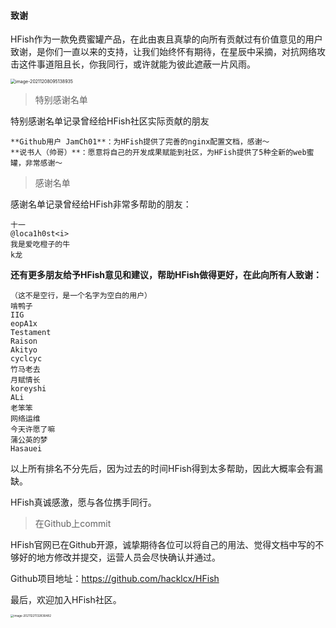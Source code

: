
#### 致谢

HFish作为一款免费蜜罐产品，在此由衷且真挚的向所有贡献过有价值意见的用户致谢，是你们一直以来的支持，让我们始终怀有期待，在星辰中采摘，对抗网络攻击这件事道阻且长，你我同行，或许就能为彼此遮蔽一片风雨。

<img src="https://hfish.net/images/image-20211208095138935.png" alt="image-20211208095138935" style="zoom:50%;" />


> 特别感谢名单

特别感谢名单记录曾经给HFish社区实际贡献的朋友
```
**Github用户 JamCh01**：为HFish提供了完善的nginx配置文档，感谢～  
**说书人（帅哥）**：愿意将自己的开发成果赋能到社区，为HFish提供了5种全新的web蜜罐，非常感谢～
```

> 感谢名单

感谢名单记录曾经给HFish非常多帮助的朋友：
```
十一  
@loca1h0st<i>  
我是爱吃橙子的牛  
k龙
```

**还有更多朋友给予HFish意见和建议，帮助HFish做得更好，在此向所有人致谢：**
```
（这不是空行，是一个名字为空白的用户）
啃鸭子
IIG
eopA1x
Testament
Raison
Akityo
cyclcyc
竹马老去
月赋情长
koreyshi
ALi
老笨笨
网络运维
今天许愿了嘛
蒲公英的梦
Hasauei
```

以上所有排名不分先后，因为过去的时间HFish得到太多帮助，因此大概率会有漏缺。

HFish真诚感激，愿与各位携手同行。


> 在Github上commit

HFish官网已在Github开源，诚挚期待各位可以将自己的用法、觉得文档中写的不够好的地方修改并提交，运营人员会尽快确认并通过。

Github项目地址：https://github.com/hacklcx/HFish

最后，欢迎加入HFish社区。

<img src="https://hfish.net/images/image-20211221132836482.png" alt="image-20211221132836482" style="zoom:33%;" />
